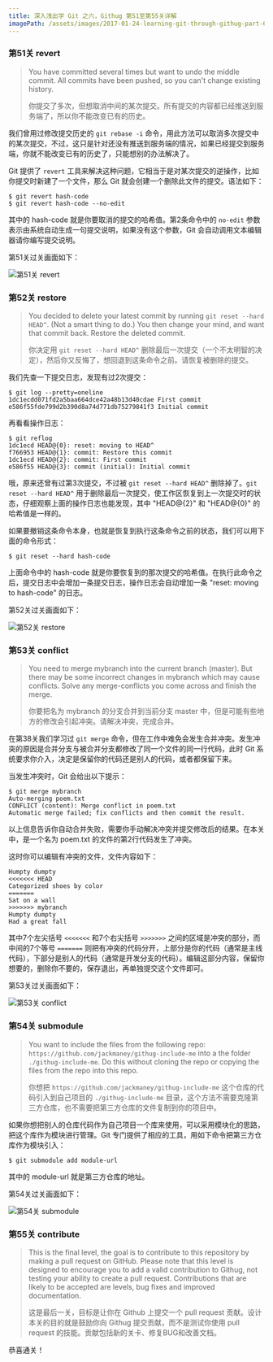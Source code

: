 ```yaml
---
title: 深入浅出学 Git 之六，Githug 第51至第55关详解
imagePath: /assets/images/2017-01-24-learning-git-through-githug-part-6-level-51-to-55
---
```


### 第51关 revert
> You have committed several times but want to undo the middle commit. All commits have been pushed, so you can't change existing history.
> 
> 你提交了多次，但想取消中间的某次提交。所有提交的内容都已经推送到服务端了，所以你不能改变已有的历史。

我们曾用过修改提交历史的 `git rebase -i` 命令，用此方法可以取消多次提交中的某次提交，不过，这只是针对还没有推送到服务端的情况，如果已经提交到服务端，你就不能改变已有的历史了，只能想别的办法解决了。

Git 提供了 `revert` 工具来解决这种问题，它相当于是对某次提交的逆操作，比如你提交时新建了一个文件，那么 Git 就会创建一个删除此文件的提交。语法如下：

```
$ git revert hash-code
$ git revert hash-code --no-edit
```

其中的 hash-code 就是你要取消的提交的哈希值。第2条命令中的 `no-edit` 参数表示由系统自动生成一句提交说明，如果没有这个参数，Git 会自动调用文本编辑器请你编写提交说明。

第51关过关画面如下：

![第51关 revert]({{page.imagePath}}/level-51-revert.png)

### 第52关 restore

> You decided to delete your latest commit by running `git reset --hard HEAD^`.  (Not a smart thing to do.)  You then change your mind, and want that commit back.  Restore the deleted commit.
> 
> 你决定用 `git reset --hard HEAD^` 删除最后一次提交（一个不太明智的决定），然后你又反悔了，想回退到这条命令之前。请恢复被删除的提交。

我们先查一下提交日志，发现有过2次提交：

```
$ git log --pretty=oneline
1dc1ecdd071fd2a5baa664dce42a48b13d40cdae First commit
e586f55fde799d2b390d8a74d771db75279841f3 Initial commit
```

再看看操作日志：

```
$ git reflog
1dc1ecd HEAD@{0}: reset: moving to HEAD^
f766953 HEAD@{1}: commit: Restore this commit
1dc1ecd HEAD@{2}: commit: First commit
e586f55 HEAD@{3}: commit (initial): Initial commit
```

哦，原来还曾有过第3次提交，不过被 `git reset --hard HEAD^` 删除掉了。`git reset --hard HEAD^` 用于删除最后一次提交，使工作区恢复到上一次提交时的状态，仔细观察上面的操作日志也能发现，其中 "HEAD@{2}" 和 "HEAD@{0}" 的哈希值是一样的。

如果要撤销这条命令本身，也就是恢复到执行这条命令之前的状态，我们可以用下面的命令形式：

```
$ git reset --hard hash-code
```

上面命令中的 hash-code 就是你要恢复到的那次提交的哈希值。在执行此命令之后，提交日志中会增加一条提交日志，操作日志会自动增加一条 "reset: moving to hash-code" 的日志。

第52关过关画面如下：

![第52关 restore]({{page.imagePath}}/level-52-restore.png)

### 第53关 conflict

> You need to merge mybranch into the current branch (master). But there may be some incorrect changes in mybranch which may cause conflicts. Solve any merge-conflicts you come across and finish the merge.
> 
> 你要把名为 mybranch 的分支合并到当前分支 master 中，但是可能有些地方的修改会引起冲突。请解决冲突，完成合并。

在第38关我们学习过 `git merge` 命令，但在工作中难免会发生合并冲突。发生冲突的原因是合并分支与被合并分支都修改了同一个文件的同一行代码，此时 Git 系统要求你介入，决定是保留你的代码还是别人的代码，或者都保留下来。

当发生冲突时，Git 会给出以下提示：

```
$ git merge mybranch
Auto-merging poem.txt
CONFLICT (content): Merge conflict in poem.txt
Automatic merge failed; fix conflicts and then commit the result.
```

以上信息告诉你自动合并失败，需要你手动解决冲突并提交修改后的结果。在本关中，是一个名为 poem.txt 的文件的第2行代码发生了冲突。

这时你可以编辑有冲突的文件，文件内容如下：

```
Humpty dumpty
<<<<<<< HEAD
Categorized shoes by color
=======
Sat on a wall
>>>>>>> mybranch
Humpty dumpty
Had a great fall
```

其中7个左尖括号 `<<<<<<<` 和7个右尖括号 `>>>>>>>` 之间的区域是冲突的部分，而中间的7个等号 `=======` 则把有冲突的代码分开，上部分是你的代码（通常是主线代码），下部分是别人的代码（通常是开发分支的代码）。编辑这部分内容，保留你想要的，删除你不要的，保存退出，再单独提交这个文件即可。

第53关过关画面如下：

![第53关 conflict]({{page.imagePath}}/level-53-conflict.png)

### 第54关 submodule

> You want to include the files from the following repo: `https://github.com/jackmaney/githug-include-me` into a the folder `./githug-include-me`. Do this without cloning the repo or copying the files from the repo into this repo.
> 
> 你想把 `https://github.com/jackmaney/githug-include-me` 这个仓库的代码引入到自己项目的 `./githug-include-me` 目录，这个方法不需要克隆第三方仓库，也不需要把第三方仓库的文件复制到你的项目中。

如果你想把别人的仓库代码作为自己项目一个库来使用，可以采用模块化的思路，把这个库作为模块进行管理。Git 专门提供了相应的工具，用如下命令把第三方仓库作为模块引入：

```
$ git submodule add module-url
```

其中的 module-url 就是第三方仓库的地址。

第54关过关画面如下：

![第54关 submodule]({{page.imagePath}}/level-54-submodule.png)

### 第55关 contribute

> This is the final level, the goal is to contribute to this repository by making a pull request on GitHub.  Please note that this level is designed to encourage you to add a valid contribution to Githug, not testing your ability to create a pull request.  Contributions that are likely to be accepted are levels, bug fixes and improved documentation.
> 
> 这是最后一关，目标是让你在 Github 上提交一个 pull request 贡献。设计本关的目的就是鼓励你向 Githug 提交贡献，而不是测试你使用 pull request 的技能。贡献包括新的关卡、修复BUG和改善文档。

恭喜通关！
